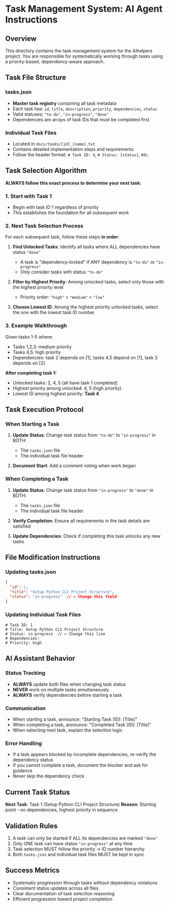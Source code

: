 # Task Management System: AI Agent Instructions

## Overview

This directory contains the task management system for the AIhelpers project. You are responsible for systematically working through tasks using a priority-based, dependency-aware approach.

## Task File Structure

### tasks.json
- **Master task registry** containing all task metadata
- Each task has: `id`, `title`, `description`, `priority`, `dependencies`, `status`
- Valid statuses: `"to-do"`, `"in-progress"`, `"done"`
- Dependencies are arrays of task IDs that must be completed first

### Individual Task Files
- Located in `docs/tasks/[id]_[name].txt`
- Contains detailed implementation steps and requirements
- Follow the header format: `# Task ID: X`, `# Status: [status]`, etc.

## Task Selection Algorithm

**ALWAYS follow this exact process to determine your next task:**

### 1. Start with Task 1
- Begin with task ID 1 regardless of priority
- This establishes the foundation for all subsequent work

### 2. Next Task Selection Process
For each subsequent task, follow these steps **in order**:

1. **Find Unlocked Tasks**: Identify all tasks where ALL dependencies have status `"done"`
   - A task is "dependency-locked" if ANY dependency is `"to-do"` or `"in-progress"`
   - Only consider tasks with status `"to-do"`

2. **Filter by Highest Priority**: Among unlocked tasks, select only those with the highest priority level
   - Priority order: `"high"` > `"medium"` > `"low"`

3. **Choose Lowest ID**: Among the highest priority unlocked tasks, select the one with the lowest task ID number

### 3. Example Walkthrough
Given tasks 1-5 where:
- Tasks 1,2,3: medium priority
- Tasks 4,5: high priority  
- Dependencies: task 2 depends on [1], tasks 4,5 depend on [1], task 3 depends on [2]

**After completing task 1:**
- Unlocked tasks: 2, 4, 5 (all have task 1 completed)
- Highest priority among unlocked: 4, 5 (high priority)
- Lowest ID among highest priority: **Task 4**

## Task Execution Protocol

### When Starting a Task
1. **Update Status**: Change task status from `"to-do"` to `"in-progress"` in BOTH:
   - The `tasks.json` file
   - The individual task file header

2. **Document Start**: Add a comment noting when work began

### When Completing a Task
1. **Update Status**: Change task status from `"in-progress"` to `"done"` in BOTH:
   - The `tasks.json` file  
   - The individual task file header

2. **Verify Completion**: Ensure all requirements in the task details are satisfied

3. **Update Dependencies**: Check if completing this task unlocks any new tasks

## File Modification Instructions

### Updating tasks.json
```json
{
  "id": 1,
  "title": "Setup Python CLI Project Structure", 
  "status": "in-progress"  // ← Change this field
}
```

### Updating Individual Task Files
```
# Task ID: 1
# Title: Setup Python CLI Project Structure
# Status: in-progress  // ← Change this line
# Dependencies: 
# Priority: high
```

## AI Assistant Behavior

### Status Tracking
- **ALWAYS** update both files when changing task status
- **NEVER** work on multiple tasks simultaneously
- **ALWAYS** verify dependencies before starting a task

### Communication
- When starting a task, announce: "Starting Task [ID]: [Title]"
- When completing a task, announce: "Completed Task [ID]: [Title]"
- When selecting next task, explain the selection logic

### Error Handling
- If a task appears blocked by incomplete dependencies, re-verify the dependency status
- If you cannot complete a task, document the blocker and ask for guidance
- Never skip the dependency check

## Current Task Status
**Next Task**: Task 1 (Setup Python CLI Project Structure)
**Reason**: Starting point - no dependencies, highest priority in sequence

## Validation Rules
1. A task can only be started if ALL its dependencies are marked `"done"`
2. Only ONE task can have status `"in-progress"` at any time
3. Task selection MUST follow the priority → ID number hierarchy
4. Both `tasks.json` and individual task files MUST be kept in sync

## Success Metrics
- Systematic progression through tasks without dependency violations
- Consistent status updates across all files
- Clear documentation of task selection reasoning
- Efficient progression toward project completion